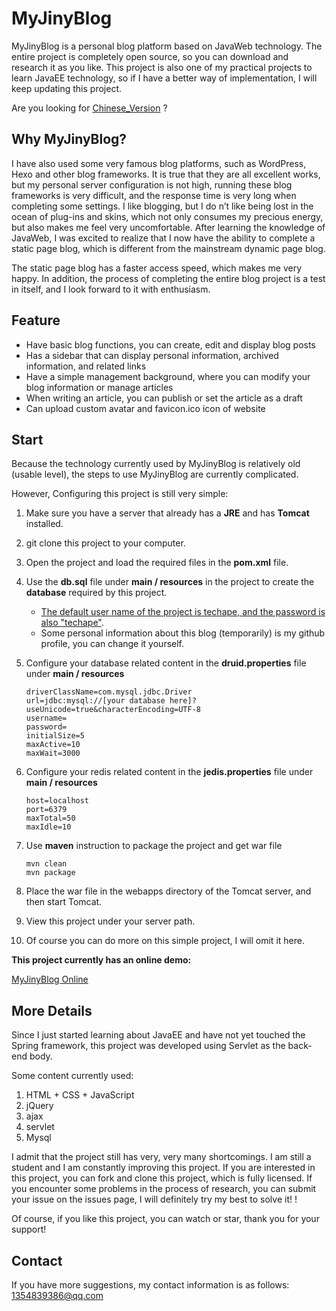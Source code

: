 # MyJinyBlog

MyJinyBlog is a personal blog platform based on JavaWeb technology. The entire project is completely open source, so you can download and research it as you like. This project is also one of my practical projects to learn JavaEE technology, so if I have a better way of implementation, I will keep updating this project.

Are you looking for [Chinese_Version](README_CN.md) ?



## Why MyJinyBlog?

I have also used some very famous blog platforms, such as WordPress, Hexo and other blog frameworks. 
It is true that they are all excellent works, but my personal server configuration is not high, running these blog frameworks is very difficult, and the response time is very long when completing some settings. I like blogging, but I do n’t like being lost in the ocean of plug-ins and skins, which not only consumes my precious energy, but also makes me feel very uncomfortable. After learning the knowledge of JavaWeb, I was excited to realize that I now have the ability to complete a static page blog, which is different from the mainstream dynamic page blog. 

The static page blog has a faster access speed, which makes me very happy. In addition, the process of completing the entire blog project is a test in itself, and I look forward to it with enthusiasm.



## Feature

- Have basic blog functions, you can create, edit and display blog posts
- Has a sidebar that can display personal information, archived information, and related links
- Have a simple management background, where you can modify your blog information or manage articles
- When writing an article, you can publish or set the article as a draft
- Can upload custom avatar and favicon.ico icon of website



## Start

Because the technology currently used by MyJinyBlog is relatively old (usable level), the steps to use MyJinyBlog are currently complicated.

However, Configuring this project is still very simple:

1. Make sure you have a server that already has a **JRE** and has **Tomcat** installed.

2. git clone this project to your computer.

3. Open the project and load the required files in the **pom.xml** file.

4. Use the **db.sql** file under **main / resources** in the project to create the **database** required by this project.

    - <u>The default user name of the project is techape, and the password is also "techape"</u>.
    - Some personal information about this blog (temporarily) is my github profile, you can change it yourself.

5. Configure your database related content in the **druid.properties** file under **main / resources**

    ```properties
    driverClassName=com.mysql.jdbc.Driver
    url=jdbc:mysql://[your database here]?useUnicode=true&characterEncoding=UTF-8
    username=
    password=
    initialSize=5
    maxActive=10
    maxWait=3000
    ```

6. Configure your redis related content in the **jedis.properties** file under **main / resources**

    ```properties
    host=localhost
    port=6379
    maxTotal=50
    maxIdle=10
    ```

7. Use **maven** instruction to package the project and get war file

    ```
    mvn clean
    mvn package
    ```

8. Place the war file in the webapps directory of the Tomcat server, and then start Tomcat.

9. View this project under your server path.

10. Of course you can do more on this simple project, I will omit it here.



**This project currently has an online demo:**

[MyJinyBlog Online](https://www.techape.fun/MyJinyBlog)



## More Details

Since I just started learning about JavaEE and have not yet touched the Spring framework, this project was developed using Servlet as the back-end body.

Some content currently used:

1. HTML + CSS + JavaScript
2. jQuery
3. ajax
4. servlet
5. Mysql

I admit that the project still has very, very many shortcomings. I am still a student and I am constantly improving this project. If you are interested in this project, you can fork and clone this project, which is fully licensed. If you encounter some problems in the process of research, you can submit your issue on the issues page, I will definitely try my best to solve it! !

Of course, if you like this project, you can watch or star, thank you for your support!



## Contact

If you have more suggestions, my contact information is as follows:
1354839386@qq.com

